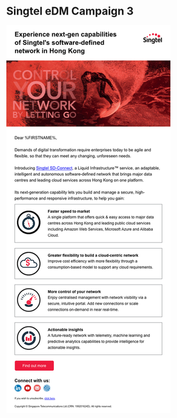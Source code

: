# Singtel eDM Campaign 3
![](https://github.com/gbjack/Singtel-eDM-Campaign-3/blob/master/Screenshot-3.png)
